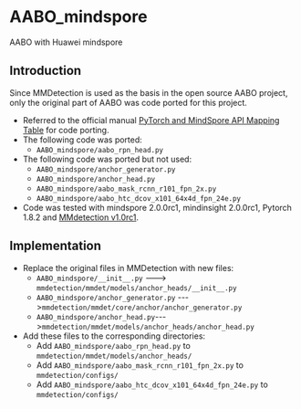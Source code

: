 # AABO_mindspore
AABO with Huawei mindspore
## Introduction
Since MMDetection is used as the basis in the open source AABO project, only the original part of AABO was code ported for this project.
- Referred to the official manual [PyTorch and MindSpore API Mapping Table](https://www.mindspore.cn/docs/en/r2.0.0-alpha/note/api_mapping/pytorch_api_mapping.html) for code porting.
- The following code was ported:
  - `AABO_mindspore/aabo_rpn_head.py`
- The following code was ported but not used:
  - `AABO_mindspore/anchor_generator.py`
  - `AABO_mindspore/anchor_head.py`
  - `AABO_mindspore/aabo_mask_rcnn_r101_fpn_2x.py`
  - `AABO_mindspore/aabo_htc_dcov_x101_64x4d_fpn_24e.py`
- Code was tested with mindspore 2.0.0rc1, mindinsight 2.0.0rc1, Pytorch 1.8.2 and [MMdetection v1.0rc1](https://github.com/open-mmlab/mmdetection/tree/v1.0rc1).
## Implementation
- Replace the original files in MMDetection with  new files:
  - `AABO_mindspore/__init__.py` ---> `mmdetection/mmdet/models/anchor_heads/__init__.py`  
  - `AABO_mindspore/anchor_generator.py` --->`mmdetection/mmdet/core/anchor/anchor_generator.py`
  - `AABO_mindspore/anchor_head.py`--->`mmdetection/mmdet/models/anchor_heads/anchor_head.py`
- Add these files to the corresponding directories:
  - Add `AABO_mindspore/aabo_rpn_head.py` to `mmdetection/mmdet/models/anchor_heads/`
  - Add `AABO_mindspore/aabo_mask_rcnn_r101_fpn_2x.py` to `mmdetection/configs/`
  - Add `AABO_mindspore/aabo_htc_dcov_x101_64x4d_fpn_24e.py` to `mmdetection/configs/`
